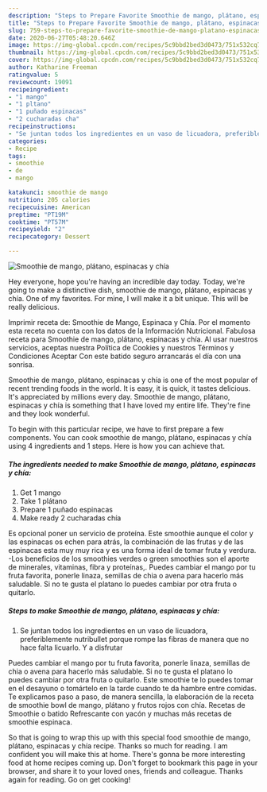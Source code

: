 ```yaml
---
description: "Steps to Prepare Favorite Smoothie de mango, plátano, espinacas y chía"
title: "Steps to Prepare Favorite Smoothie de mango, plátano, espinacas y chía"
slug: 759-steps-to-prepare-favorite-smoothie-de-mango-platano-espinacas-y-chia
date: 2020-06-27T05:48:20.646Z
image: https://img-global.cpcdn.com/recipes/5c9bbd2bed3d0473/751x532cq70/smoothie-de-mango-platano-espinacas-y-chia-foto-principal.jpg
thumbnail: https://img-global.cpcdn.com/recipes/5c9bbd2bed3d0473/751x532cq70/smoothie-de-mango-platano-espinacas-y-chia-foto-principal.jpg
cover: https://img-global.cpcdn.com/recipes/5c9bbd2bed3d0473/751x532cq70/smoothie-de-mango-platano-espinacas-y-chia-foto-principal.jpg
author: Katharine Freeman
ratingvalue: 5
reviewcount: 19091
recipeingredient:
- "1 mango"
- "1 pltano"
- "1 puñado espinacas"
- "2 cucharadas cha"
recipeinstructions:
- "Se juntan todos los ingredientes en un vaso de licuadora, preferiblemente nutribullet porque rompe las fibras de manera que no hace falta licuarlo. Y a disfrutar"
categories:
- Recipe
tags:
- smoothie
- de
- mango

katakunci: smoothie de mango 
nutrition: 205 calories
recipecuisine: American
preptime: "PT19M"
cooktime: "PT57M"
recipeyield: "2"
recipecategory: Dessert

---
```



![Smoothie de mango, plátano, espinacas y chía](https://img-global.cpcdn.com/recipes/5c9bbd2bed3d0473/751x532cq70/smoothie-de-mango-platano-espinacas-y-chia-foto-principal.jpg)

Hey everyone, hope you're having an incredible day today. Today, we're going to make a distinctive dish, smoothie de mango, plátano, espinacas y chía. One of my favorites. For mine, I will make it a bit unique. This will be really delicious.

Imprimir receta de: Smoothie de Mango, Espinaca y Chía. Por el momento esta receta no cuenta con los datos de la Información Nutricional. Fabulosa receta para Smoothie de mango, plátano, espinacas y chía. Al usar nuestros servicios, aceptas nuestra Política de Cookies y nuestros Términos y Condiciones Aceptar Con este batido seguro arrancarás el día con una sonrisa.

Smoothie de mango, plátano, espinacas y chía is one of the most popular of recent trending foods in the world. It is easy, it is quick, it tastes delicious. It's appreciated by millions every day. Smoothie de mango, plátano, espinacas y chía is something that I have loved my entire life. They're fine and they look wonderful.


To begin with this particular recipe, we have to first prepare a few components. You can cook smoothie de mango, plátano, espinacas y chía using 4 ingredients and 1 steps. Here is how you can achieve that.

<!--inarticleads1-->

##### The ingredients needed to make Smoothie de mango, plátano, espinacas y chía:

1. Get 1 mango
1. Take 1 plátano
1. Prepare 1 puñado espinacas
1. Make ready 2 cucharadas chía


Es opcional poner un servicio de proteína. Este smoothie aunque el color y las espinacas os echen para atrás, la combinación de las frutas y de las espinacas esta muy muy rica y es una forma ideal de tomar fruta y verdura. -Los beneficios de los smoothies verdes o green smoothies son el aporte de minerales, vitaminas, fibra y proteínas,. Puedes cambiar el mango por tu fruta favorita, ponerle linaza, semillas de chia o avena para hacerlo más saludable. Si no te gusta el platano lo puedes cambiar por otra fruta o quitarlo. 

<!--inarticleads2-->

##### Steps to make Smoothie de mango, plátano, espinacas y chía:

1. Se juntan todos los ingredientes en un vaso de licuadora, preferiblemente nutribullet porque rompe las fibras de manera que no hace falta licuarlo. Y a disfrutar


Puedes cambiar el mango por tu fruta favorita, ponerle linaza, semillas de chia o avena para hacerlo más saludable. Si no te gusta el platano lo puedes cambiar por otra fruta o quitarlo. Este smoothie te lo puedes tomar en el desayuno o tomártelo en la tarde cuando te da hambre entre comidas. Te explicamos paso a paso, de manera sencilla, la elaboración de la receta de smoothie bowl de mango, plátano y frutos rojos con chía. Recetas de Smoothie o batido Refrescante con yacón y muchas más recetas de smoothie espinaca. 

So that is going to wrap this up with this special food smoothie de mango, plátano, espinacas y chía recipe. Thanks so much for reading. I am confident you will make this at home. There's gonna be more interesting food at home recipes coming up. Don't forget to bookmark this page in your browser, and share it to your loved ones, friends and colleague. Thanks again for reading. Go on get cooking!
